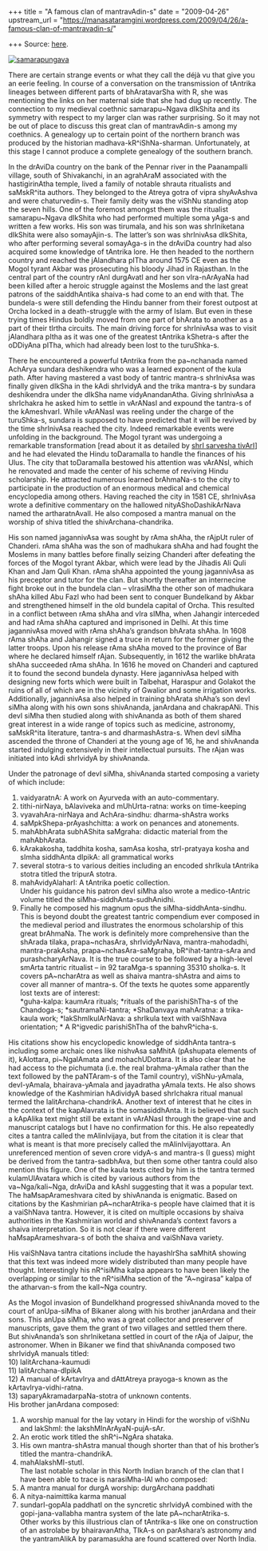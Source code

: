 +++
title = "A famous clan of mantravAdin-s"
date = "2009-04-26"
upstream_url = "https://manasataramgini.wordpress.com/2009/04/26/a-famous-clan-of-mantravadin-s/"

+++
Source: [here](https://manasataramgini.wordpress.com/2009/04/26/a-famous-clan-of-mantravadin-s/).

[![samarapungava](https://i1.wp.com/farm4.static.flickr.com/3187/3476508667_1f28a67617.jpg)](http://www.flickr.com/photos/24766652@N05/3476508667/ "samarapungava by somasushma, on Flickr")

There are certain strange events or what they call the déjà vu that give you an eerie feeling. In course of a conversation on the transmission of tAntrika lineages between different parts of bhAratavarSha with R, she was mentioning the links on her maternal side that she had dug up recently. The connection to my medieval coethnic samarapu\~Ngava dIkShita and its symmetry with respect to my larger clan was rather surprising. So it may not be out of place to discuss this great clan of mantravAdin-s among my coethnics. A genealogy up to certain point of the northern branch was produced by the historian madhava-kR^iShNa-sharman. Unfortunately, at this stage I cannot produce a complete genealogy of the southern branch.

In the drAviDa country on the bank of the Pennar river in the Paanampalli village, south of Shivakanchi, in an agrahAraM associated with the hastigirinAtha temple, lived a family of notable shrauta ritualists and saMskR^ita authors. They belonged to the Atreya gotra of vipra shyAvAshva and were chaturvedin-s. Their family deity was the viShNu standing atop the seven hills. One of the foremost amongst them was the ritualist samarapu\~Ngava dIkShita who had performed multiple soma yAga-s and written a few works. His son was tirumala, and his son was shrIniketana dIkShita were also somayAjin-s. The latter’s son was shrInivAsa dIkShita, who after performing several somayAga-s in the drAviDa country had also acquired some knowledge of tAntrika lore. He then headed to the northern country and reached the jAlandhara pITha around 1575 CE even as the Mogol tyrant Akbar was prosecuting his bloody Jihad in Rajasthan. In the central part of the country rAnI durgAvatI and her son vIra-nArAyaNa had been killed after a heroic struggle against the Moslems and the last great patrons of the saiddhAntika shaiva-s had come to an end with that. The bundela-s were still defending the Hindu banner from their forest outpost at Orcha locked in a death-struggle with the army of Islam. But even in these trying times Hindus boldly moved from one part of bhArata to another as a part of their tIrtha circuits. The main driving force for shrInivAsa was to visit jAlandhara pItha as it was one of the greatest tAntrika kShetra-s after the oDDiyAna pITha, which had already been lost to the turuShka-s.

There he encountered a powerful tAntrika from the pa\~nchanada named AchArya sundara deshikendra who was a learned exponent of the kula path. After having mastered a vast body of tantric mantra-s shrInivAsa was finally given dIkSha in the kAdi shrIvidyA and the trika mantra-s by sundara deshikendra under the dIkSha name vidyAnandanAtha. Giving shrInivAsa a shrIchakra he asked him to settle in vArANasI and expound the tantra-s of the kAmeshvarI. While vArANasI was reeling under the charge of the turuShka-s, sundara is supposed to have predicted that it will be revived by the time shrInivAsa reached the city. Indeed remarkable events were unfolding in the background. The Mogol tyrant was undergoing a remarkable transformation \[read about it as detailed by [shrI sarvesha tivArI](http://bharatendu.com/)\] and he had elevated the Hindu toDaramalla to handle the finances of his Ulus. The city that toDaramalla bestowed his attention was vArANsI, which he renovated and made the center of his scheme of reviving Hindu scholarship. He attracted numerous learned brAhmaNa-s to the city to participate in the production of an enormous medical and chemical encyclopedia among others. Having reached the city in 1581 CE, shrInivAsa wrote a definitive commentary on the hallowed nityAShoDashikArNava named the artharatnAvalI. He also composed a mantra manual on the worship of shiva titled the shivArchana-chandrika.

His son named jagannivAsa was sought by rAma shAha, the rAjpUt ruler of Chanderi. rAma shAha was the son of madhukara shAha and had fought the Moslems in many battles before finally seizing Chanderi after defeating the forces of the Mogol tyrant Akbar, which were lead by the Jihadis Ali Quli Khan and Jam Quli Khan. rAma shAha appointed the young jagannivAsa as his preceptor and tutor for the clan. But shortly thereafter an internecine fight broke out in the bundela clan – vIrasiMha the other son of madhukara shAha killed Abu Fazl who had been sent to conquer Bundelkand by Akbar and strengthened himself in the old bundela capital of Orcha. This resulted in a conflict between rAma shAha and vIra sIMha, when Jahangir interceded and had rAma shAha captured and imprisoned in Delhi. At this time jagannivAsa moved with rAma shAha’s grandson bhArata shAha. In 1608 rAma shAha and Jahangir signed a truce in return for the former giving the latter troops. Upon his release rAma shAha moved to the province of Bar where he declared himself rAjan. Subsequently, in 1612 the warlike bhArata shAha succeeded rAma shAha. In 1616 he moved on Chanderi and captured it to found the second bundela dynasty. Here jagannivAsa helped with designing new forts which were built in Talbehat, Haraspur and Golakot the ruins of all of which are in the vicinity of Gwalior and some irrigation works. Additionally, jagannivAsa also helped in training bhArata shAha’s son devI siMha along with his own sons shivAnanda, janArdana and chakrapANi. This devI siMha then studied along with shivAnanda as both of them shared great interest in a wide range of topics such as medicine, astronomy, saMskR^ita literature, tantra-s and dharmashAstra-s. When devI siMha ascended the throne of Chanderi at the young age of 16, he and shivAnanda started indulging extensively in their intellectual pursuits. The rAjan was initiated into kAdi shrIvidyA by shivAnanda.

Under the patronage of devI siMha, shivAnanda started composing a variety of which include:  
1) vaidyaratnA: A work on Ayurveda with an auto-commentary.  
2) tithi-nirNaya, bAlaviveka and mUhUrta-ratna: works on time-keeping  
3) vyavahAra-nirNaya and AchAra-sindhu: dharma-shAstra works  
4) saMpkShepa-prAyashchitta: a work on penances and atonements.  
5) mahAbhArata subhAShita saMgraha: didactic material from the mahAbhArata.  
6) kArakakosha, taddhita kosha, samAsa kosha, strI-pratyaya kosha and sImha siddhAnta dIpikA: all grammatical works  
7) several stotra-s to various deities including an encoded shrIkula tAntrika stotra titled the tripurA stotra.  
8) mahAvidyAlaharI: A tAntrika poetic collection.  
Under his guidance his patron devI siMha also wrote a medico-tAntric volume titled the siMha-siddhAnta-sudhAnidhi.  
9) Finally he composed his magnum opus the siMha-siddhAnta-sindhu. This is beyond doubt the greatest tantric compendium ever composed in the medieval period and illustrates the enormous scholarship of this great brAhmaNa. The work is definitely more comprehensive than the shArada tilaka, prapa\~nchasAra, shrIvidyArNava, mantra-mahodadhi, mantra-prakAsha, prapa\~nchasAra-saMgraha, bR^ihat-tantra-sAra and purashcharyArNava. It is the true course to be followed by a high-level smArta tantric ritualist – in 92 taraMga-s spanning 35310 sholka-s. It covers pA\~ncharAtra as well as shaiva mantra-shAstra and aims to cover all manner of mantra-s. Of the texts he quotes some apparently lost texts are of interest:  
\*guha-kalpa: kaumAra rituals; \*rituals of the parishiShTha-s of the Chandoga-s; \*sautramaNi-tantra; \*ShaDanvaya mahAratna: a trika-kaula work; \*lakShmIkulArNava: a shrIkula text with vaiShNava orientation; \* A R^igvedic parishiShTha of the bahvR^icha-s.

His citations show his encyclopedic knowledge of siddhAnta tantra-s including some archaic ones like nishvAsa saMhitA (pAshupata elements of it), kAlottara, pi\~NgalAmata and mohachUDottara. It is also clear that he had access to the pichumata (i.e. the real brahma-yAmala rather than the text followed by the paNTAram-s of the Tamil country), viShNu-yAmala, devI-yAmala, bhairava-yAmala and jayadratha yAmala texts. He also shows knowledge of the Kashmirian hAdividyA based shrIchakra ritual manual termed the lalitArchana-chandrikA. Another text of interest that he cites in the context of the kapAlavrata is the somasiddhAnta. It is believed that such a kApAlika text might still be extant in vArANasI through the grape-vine and manuscript catalogs but I have no confirmation for this. He also repeatedly cites a tantra called the mAlinIvijaya, but from the citation it is clear that what is meant is that more precisely called the mAlinIvijayottara. An unreferenced mention of seven crore vidyA-s and mantra-s (I guess) might be derived from the tantra-sadbhAva, but then some other tantra could also mention this figure. One of the kaula texts cited by him is the tantra termed kulamUlAvatara which is cited by various authors from the va\~Nga/kali\~Nga, drAviDa and kAshI suggesting that it was a popular text. The haMsapArameshvara cited by shivAnanda is enigmatic. Based on citations by the Kashmirian pA\~ncharAtrika-s people have claimed that it is a vaiShNava tantra. However, it is cited on multiple occasions by shaiva authorities in the Kashmirian world and shivAnanda’s context favors a shaiva interpretation. So it is not clear if there were different haMsapArameshvara-s of both the shaiva and vaiShNava variety.

His vaiShNava tantra citations include the hayashIrSha saMhitA showing that this text was indeed more widely distributed than many people have thought. Interestingly his nR^isiMha kalpa appears to have been likely the overlapping or similar to the nR^isiMha section of the “A\~ngirasa” kalpa of the atharvan-s from the kalI\~Nga country.

As the Mogol invasion of Bundelkhand progressed shivAnanda moved to the court of anUpa-siMha of Bikaner along with his brother janArdana and their sons. This anUpa siMha, who was a great collector and preserver of manuscripts, gave them the grant of two villages and settled them there. But shivAnanda’s son shrIniketana settled in court of the rAja of Jaipur, the astronomer. When in Bikaner we find that shivAnanda composed two shrIvidyA manuals titled:  
10) lalitArchana-kaumudi  
11) lalitArchana-dIpikA  
12) A manual of kArtavIrya and dAttAtreya prayoga-s known as the kArtavIrya-vidhi-ratna.  
13) saparyAkramadarpaNa-stotra of unknown contents.  
His brother janArdana composed:  
1) A worship manual for the lay votary in Hindi for the worship of viShNu and lakShmI: the lakshMInArAyaN-pujA-sAr.  
2) An erotic work titled the shR^i\~NgAra shataka.  
3) His own mantra-shAstra manual though shorter than that of his brother’s titled the mantra-chandrikA.  
4) mahAlakshMI-stutI.  
The last notable scholar in this North Indian branch of the clan that I have been able to trace is narasiMha-lAl who composed:  
1) A mantra manual for durgA worship: durgArchana paddhati  
2) A nitya-naimittika karma manual  
3) sundarI-gopAla paddhatI on the syncretic shrIvidyA combined with the gopi-jana-vallabha mantra system of the late pA\~ncharAtrika-s.  
Other works by this illustrious clan of tAntrika-s like one on construction of an astrolabe by bhairavanAtha, TIkA-s on parAshara’s astronomy and the yantramAlikA by paramasukha are found scattered over North India.

